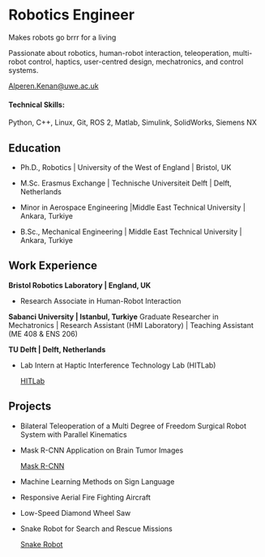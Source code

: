 # Robotics Engineer

Makes robots go brrr for a living

Passionate about robotics, human-robot interaction, teleoperation, multi-robot control, haptics, user-centred design, mechatronics, and control systems.

Alperen.Kenan@uwe.ac.uk

#### Technical Skills:
Python, C++, Linux, Git, ROS 2, Matlab, Simulink, SolidWorks, Siemens NX

## Education
- Ph.D., Robotics | University of the West of England	| Bristol, UK

- M.Sc. Erasmus Exchange |  Technische Universiteit Delft  | Delft, Netherlands

- Minor in Aerospace Engineering |Middle East Technical University | Ankara, Turkiye

- B.Sc., Mechanical Engineering | Middle East Technical University | Ankara, Turkiye

## Work Experience
**Bristol Robotics Laboratory | England, UK**
- Research Associate in Human-Robot Interaction

**Sabanci University | Istanbul, Turkiye**
Graduate Researcher in Mechatronics | Research Assistant (HMI Laboratory) | Teaching Assistant (ME 408 & ENS 206)

**TU Delft | Delft, Netherlands**
- Lab Intern at Haptic Interference Technology Lab (HITLab)
  
  [HITLab](https://sites.google.com/view/hitlabdelft/team)

## Projects
- Bilateral Teleoperation of a Multi Degree of Freedom Surgical Robot System with Parallel Kinematics

- Mask R-CNN Application on Brain Tumor Images
  
  [Mask R-CNN](https://youtube.com/shorts/QHFpgSXV9Mw?si=tXMuLGR3RQFwzPjP)

- Machine Learning Methods on Sign Language

- Responsive Aerial Fire Fighting Aircraft

- Low-Speed Diamond Wheel Saw

- Snake Robot for Search and Rescue Missions

  [Snake Robot](https://youtu.be/yErsOVa7HwM?si=g3KIZlAGGrZF70-3)
